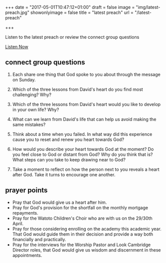+++
date = "2017-05-01T10:47:12+01:00"
draft = false
image = "img/latest-preach.jpg"
showonlyimage = false
title = "latest preach"
url = "/latest-preach"

+++

Listen to the latest preach or review the connect group questions
<!--more-->

<div class="row">
    <div class="col-xs-12">
        <a type="button" class="btn btn-lg btn-primary" href="http://thec3.uk/media/allmedia.aspx">Listen Now</a>
    </div>
</div>

<p></p>


## connect group questions

1. Each share one thing that God spoke to you about through the message on Sunday.

2. Which of the three lessons from David's heart do you find most challenging? Why?
3. Which of the three lessons from David's heart would you like to develop in your own life? Why?
4. What can we learn from David's life that can help us avoid making the same mistakes?
5. Think about a time when you failed. In what way did this experience cause you to reset and renew you heart towards God?
6. How would you describe your heart towards God at the moment? Do you feel close to God or distant from God? Why do you think that is? What steps can you take to keep drawing near to God?
7. Take a moment to reflect on how the person next to you reveals a heart after God. Take it turns to encourage one another.

## prayer points

* Pray that God would give us a heart after him.
* Pray for God's provision for the shortfall on the monthly mortgage repayments.
* Pray for the Watoto Children's Choir who are with us on the 29/30th April.
* Pray for those considering enrolling on the academy this academic year. That God would guide them in their decision and provide a way both financially and practically.
* Pray for the interviews for the Worship Pastor and Look Cambridge Director roles, that God would give us wisdom and discernment in these appointments.

